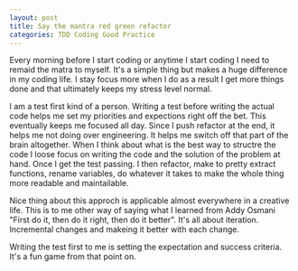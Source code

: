 ```yaml
---
layout: post
title: Say the mantra red green refactor
categories: TDD Coding Good Practice
---
```



Every morning before I start coding or anytime I start coding I need to remaid the matra to myself. It's a simple thing but makes a huge difference in my coding life. I stay focus more when I do as a result I get more things done and that ultimately keeps my stress level normal.

I am a test first kind of a person. Writing a test before writing the actual code helps me set my priorities and expections right off the bet. This eventually keeps me focused all day. Since I push refactor at the end, it helps me not doing over engineering. It helps me switch off that part of the brain altogether. When I think about what is the best way to structre the code I loose focus on writing the code and the solution of the problem at hand. Once I get the test passing. I then refactor, make to pretty extract functions, rename variables, do whatever it takes to make the whole thing more readable and maintailable.


Nice thing about this approch is applicable almost everywhere in a creative life. This is to me other way of saying what I learned from Addy Osmani "First do it, then do it right, then do it better". It's all about iteration. Incremental changes and makeing it better with each change.

Writing the test first to me is setting the expectation and success criteria. It's a fun game from that point on.
